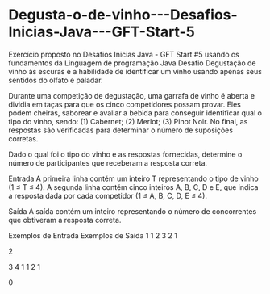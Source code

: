 # Degusta-o-de-vinho---Desafios-Inicias-Java---GFT-Start-5
Exercício proposto no Desafios Inicias Java - GFT Start #5 usando os fundamentos da Linguagem de programação Java
Desafio
Degustação de vinho às escuras é a habilidade de identificar um vinho usando apenas seus sentidos do olfato e paladar.

Durante uma competição de degustação, uma garrafa de vinho é aberta e dividia em taças para que os cinco competidores possam provar. Eles podem cheiras, saborear e avaliar a bebida para conseguir identificar qual o tipo do vinho, sendo: (1) Cabernet; (2) Merlot; (3) Pinot Noir. No final, as respostas são verificadas para determinar o número de suposições corretas.

Dado o qual foi o tipo do vinho e as respostas fornecidas, determine o número de participantes que receberam a resposta correta.

Entrada
A primeira linha contém um inteiro T representando o tipo de vinho (1 ≤ T ≤ 4). A segunda linha contém cinco inteiros A, B, C, D e E, que indica a resposta dada por cada competidor (1 ≤ A, B, C, D, E ≤ 4).

Saída
A saída contém um inteiro representando o número de concorrentes que obtiveram a resposta correta.

 
Exemplos de Entrada	Exemplos de Saída
1
1 2 3 2 1

2

3
4 1 1 2 1

0
